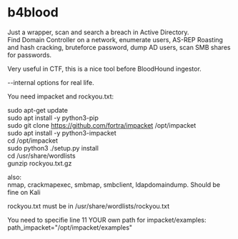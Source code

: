 # b4blood
Just a wrapper, scan and search a breach in Active Directory.  
Find Domain Controller on a network, enumerate users, AS-REP Roasting and hash cracking, bruteforce password, dump AD users, scan SMB shares for passwords.  

Very useful in CTF, this is a nice tool before BloodHound ingestor.  

--internal options for real life.


You need impacket and rockyou.txt:  

sudo apt-get update  
sudo apt install -y python3-pip  
sudo git clone https://github.com/fortra/impacket /opt/impacket  
sudo apt install -y python3-impacket  
cd /opt/impacket  
sudo python3 ./setup.py install  
cd /usr/share/wordlists  
gunzip rockyou.txt.gz  

also:  
nmap, crackmapexec, smbmap, smbclient, ldapdomaindump. Should be fine on Kali

rockyou.txt must be in /usr/share/wordlists/rockyou.txt

You need to specifie line 11 YOUR own path for impacket/examples: 
path_impacket="/opt/impacket/examples"


